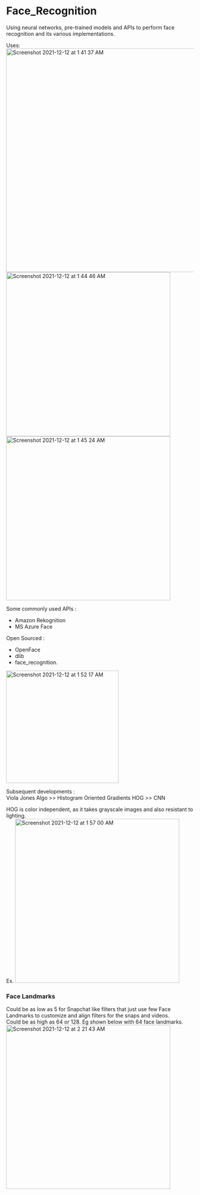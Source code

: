 # Face_Recognition
Using neural networks, pre-trained models and APIs to perform face recognition and its various implementations.
  
Uses:  
<img width="601" alt="Screenshot 2021-12-12 at 1 41 37 AM" src="https://user-images.githubusercontent.com/61674750/145690273-3eafc869-f8d5-46e2-8d89-da1b20b033d0.png">  
<img width="441" alt="Screenshot 2021-12-12 at 1 44 46 AM" src="https://user-images.githubusercontent.com/61674750/145690401-fcc7f6cf-0f97-4d23-a513-817177255c39.png"> <img width="441" alt="Screenshot 2021-12-12 at 1 45 24 AM" src="https://user-images.githubusercontent.com/61674750/145690419-b0636f99-4f33-4802-88a0-4033f9c47871.png">


Some commonly used APIs :  
- Amazon Rekognition  
- MS Azure Face  
  
Open Sourced :  
- OpenFace  
- dlib  
- face_recognition.   
  
<img width="302" alt="Screenshot 2021-12-12 at 1 52 17 AM" src="https://user-images.githubusercontent.com/61674750/145690569-310066e1-7da7-4ab7-94b7-634b6c168713.png">  
  
Subsequent developments :  
Viola Jones Algo >> Histogram Oriented Gradients HOG >> CNN 
  
HOG is color independent, as it takes grayscale images and also resistant to lighting.  
Ex. <img width="441" alt="Screenshot 2021-12-12 at 1 57 00 AM" src="https://user-images.githubusercontent.com/61674750/145690705-2756fda0-5c5d-4792-b609-bea5e0029b16.png">

### Face Landmarks 

Could be as low as 5 for Snapchat like filters that just use few Face Landmarks to customize and align filters for the snaps and videos.  
Could be as high as 64 or 128.  Eg shown below with 64 face landmarks.   
<img width="441" alt="Screenshot 2021-12-12 at 2 21 43 AM" src="https://user-images.githubusercontent.com/61674750/145691246-8608048f-199c-4cad-8930-d557b6558751.png">
